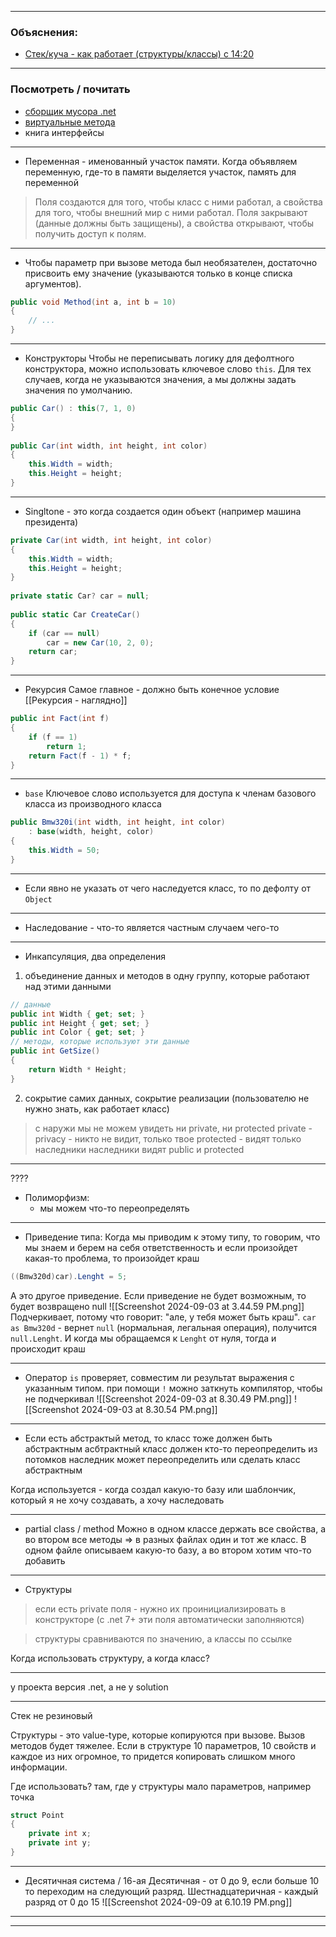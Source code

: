 
----
### Объяснения:

- [Стек/куча - как работает (структуры/классы) с 14:20](https://boosty.to/mflenov/posts/1e8ad54c-70e1-4357-ac04-9a48ce1e1d5d)

-----
### Посмотреть / почитать 
- [сборщик мусора .net](https://boosty.to/mflenov/posts/999203aa-1f38-473a-89bb-27efb66520da?share=post_link)
- [виртуальные метода](https://www.flenov.info/story/show/Virtualynye-metody) 
- книга интерфейсы 

-----

- Переменная - именованный участок памяти.
Когда объявляем переменную, где-то в памяти выделяется участок, память для переменной
>Поля создаются для того, чтобы класс с ними работал, а свойства для того, чтобы внешний мир с ними работал.
>Поля закрывают (данные должны быть защищены), а свойства открывают, чтобы получить доступ к полям.

-----

- Чтобы параметр при вызове метода был необязателен, достаточно присвоить ему значение (указываются только в конце списка аргументов).
```c#
public void Method(int a, int b = 10)  
{  
    // ...
}
```

----

- Конструкторы 
Чтобы не переписывать логику для дефолтного конструктора, можно использовать ключевое слово `this`. Для тех случаев, когда не указываются значения, а мы должны задать значения по умолчанию. 
```c#
public Car() : this(7, 1, 0)  
{  
}  
  
public Car(int width, int height, int color)  
{  
    this.Width = width;  
    this.Height = height;  
}
```

----

- Singltone - это когда создается один объект (например машина президента)
```c#
private Car(int width, int height, int color)  
{  
    this.Width = width;  
    this.Height = height;  
}  
  
private static Car? car = null;  
  
public static Car CreateCar()  
{  
    if (car == null)  
        car = new Car(10, 2, 0);  
    return car;  
}
```

----

- Рекурсия 
Самое главное - должно быть конечное условие 
[[Рекурсия - наглядно]]
```c#
public int Fact(int f)  
{  
    if (f == 1)  
        return 1;  
    return Fact(f - 1) * f;  
}
```

-----

- `base` Ключевое слово используется для доступа к членам базового класса из производного класса
```c#
public Bmw320i(int width, int height, int color)  
    : base(width, height, color)  
{  
    this.Width = 50;  
}
```

----

- Если явно не указать от чего наследуется класс, то по дефолту от `Object`

-----
- Наследование - что-то является частным случаем чего-то 

----

- Инкапсуляция, два определения
1.  объединение данных и методов в одну группу, которые работают над этими данными 
```c#
// данные 
public int Width { get; set; }  
public int Height { get; set; }  
public int Color { get; set; }  
// методы, которые используют эти данные
public int GetSize()  
{  
    return Width * Height;  
}
```
2. сокрытие самих данных, сокрытие реализации (пользователю не нужно знать, как работает класс)
 
 > с наружи мы не можем увидеть ни private, ни protected
	private - privacy - никто не видит, только твое 
	protected - видят только наследники 
	наследники видят public и protected 


-----

????
- Полиморфизм: 
	- мы можем что-то переопределять 


----

- Приведение типа:
Когда мы приводим к этому типу, то говорим, что мы знаем и берем на себя ответственность и если произойдет какая-то проблема, то произойдет краш
```c#
((Bmw320d)car).Lenght = 5;
```

А это другое приведение. Если приведение не будет возможным, то будет возвращено null
![[Screenshot 2024-09-03 at 3.44.59 PM.png]]
Подчеркивает, потому что говорит: "але, у тебя может быть краш".
`car as Bmw320d` - вернет `null` (нормальная,  легальная операция), получится `null.Lenght`.
И когда мы обращаемся к `Lenght` от нуля, тогда и происходит краш 


----

- Оператор `is` проверяет, совместим ли результат выражения с указанным типом.
	при помощи `!` можно заткнуть компилятор, чтобы не подчеркивал
			![[Screenshot 2024-09-03 at 8.30.49 PM.png]]
			![[Screenshot 2024-09-03 at 8.30.54 PM.png]]


----

- Если есть абстрактый метод, то класс тоже должен быть абстрактным 
асбтрактный класс должен кто-то переопределить из потомков
	наследник может переопределить или сделать класс абстрактным

Когда используется - когда создал какую-то базу или шаблончик, который я не хочу создавать, а хочу наследовать 


----

- partial class / method
Можно в одном классе держать все свойства, а во втором все методы => в разных файлах один и тот же класс. 
В одном файле описываем какую-то базу, а во втором хотим что-то добавить 



----

- Структуры 
>если есть private поля - нужно их проинициализировать в конструкторе (с .net 7+ эти поля автоматически заполняются)

>структуры сравниваются по значению, а классы по ссылке

Когда использовать структуру, а когда класс? 
	


----
у проекта версия .net, а не у solution 

------


Стек не резиновый

Структуры - это value-type, которые копируются при вызове. Вызов методов будет тяжелее.
Если в структуре 10 параметров, 10 свойств и каждое из них огромное, то придется копировать слишком много информации.

Где использовать?
	там, где у структуры мало параметров, например точка
```c#
struct Point  
{  
    private int x;  
    private int y;  
}
```

----
- Десятичная система / 16-ая
Десятичная - от 0 до 9, если больше 10 то переходим на следующий разряд.
Шестнадцатеричная - каждый разряд  от 0 до 15 
![[Screenshot 2024-09-09 at 6.10.19 PM.png]]

-----




----
